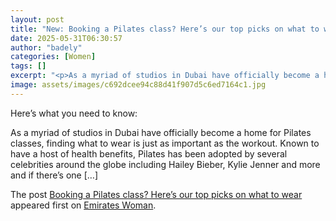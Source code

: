 ```yaml
---
layout: post
title: "New: Booking a Pilates class? Here’s our top picks on what to wear"
date: 2025-05-31T06:30:57
author: "badely"
categories: [Women]
tags: []
excerpt: "<p>As a myriad of studios in Dubai have officially become a home for Pilates classes, finding what to wear is just as important as the workout. Known "
image: assets/images/c692dcee94c88d41f907d5c6ed7164c1.jpg
---
```


Here’s what you need to know: <p>As a myriad of studios in Dubai have officially become a home for Pilates classes, finding what to wear is just as important as the workout. Known to have a host of health benefits, Pilates has been adopted by several celebrities around the globe including Hailey Bieber, Kylie Jenner and more and if there’s one [&#8230;]</p>
<p>The post <a href="https://emirateswoman.com/booking-a-pilates-class-heres-our-top-picks-on-what-to-wear/" rel="nofollow">Booking a Pilates class? Here’s our top picks on what to wear</a> appeared first on <a href="https://emirateswoman.com" rel="nofollow">Emirates Woman</a>.</p>

